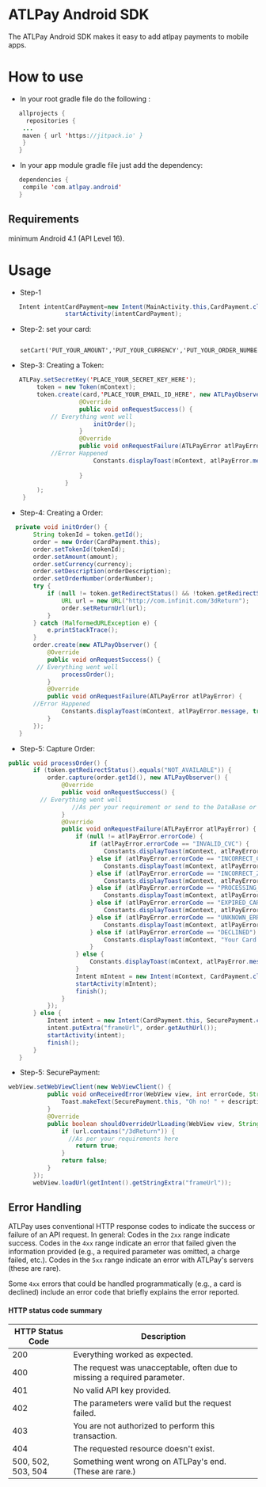 # ATLPay Android SDK

The ATLPay Android SDK makes it easy to add atlpay payments to mobile apps.

# How to use
* In your root gradle file do the following :
```java
   allprojects {
     repositories {
	...
	maven { url 'https://jitpack.io' }
	}
   }
```
* In your app module gradle file just add the dependency:
```java
   dependencies {
    compile 'com.atlpay.android'
   }
```
## Requirements
 minimum Android 4.1 (API Level 16).
# Usage
* Step-1
```java
   Intent intentCardPayment=new Intent(MainActivity.this,CardPayment.class);
                startActivity(intentCardPayment);
```
* Step-2: set your card:

        setCart('PUT_YOUR_AMOUNT','PUT_YOUR_CURRENCY','PUT_YOUR_ORDER_NUMBER','PUT_YOUR_ORDER_DESCRIPTION');
	
	
* Step-3:  Creating a Token:
```java
   ATLPay.setSecretKey('PLACE_YOUR_SECRET_KEY_HERE');
        token = new Token(mContext);
        token.create(card,'PLACE_YOUR_EMAIL_ID_HERE', new ATLPayObserver() {
                    @Override
                    public void onRequestSuccess() {
		    // Everything went well     
                        initOrder();
                    }
                    @Override
                    public void onRequestFailure(ATLPayError atlPayError) {
			//Error Happened
                        Constants.displayToast(mContext, atlPayError.message, true);
                      
                    }
                }
        );	
    }
```
* Step-4:  Creating a Order:
 ```java
   private void initOrder() {
        String tokenId = token.getId();
        order = new Order(CardPayment.this);
        order.setTokenId(tokenId);
        order.setAmount(amount);
        order.setCurrency(currency);
        order.setDescription(orderDescription);
        order.setOrderNumber(orderNumber);
        try {
            if (null != token.getRedirectStatus() && !token.getRedirectStatus().equals("NOT_AVAILABLE")) {
                URL url = new URL("http://com.infinit.com/3dReturn");
                order.setReturnUrl(url);
            }
        } catch (MalformedURLException e) {
            e.printStackTrace();
        }
        order.create(new ATLPayObserver() {
            @Override
            public void onRequestSuccess() {
	     // Everything went well  
                processOrder();
            }
            @Override
            public void onRequestFailure(ATLPayError atlPayError) {
	    //Error Happened
                Constants.displayToast(mContext, atlPayError.message, true);
            }
        });
    }
```

 * Step-5: Capture Order:
 ```java
 public void processOrder() {
        if (token.getRedirectStatus().equals("NOT_AVAILABLE")) {
            order.capture(order.getId(), new ATLPayObserver() {
                @Override
                public void onRequestSuccess() {
		  // Everything went well  
                   //As per your requirement or send to the DataBase or Success page.
                }
                @Override
                public void onRequestFailure(ATLPayError atlPayError) {
                    if (null != atlPayError.errorCode) {
                        if (atlPayError.errorCode == "INVALID_CVC") {
                            Constants.displayToast(mContext, atlPayError.message, true);
                        } else if (atlPayError.errorCode == "INCORRECT_CVC") {
                            Constants.displayToast(mContext, atlPayError.message, true);
                        } else if (atlPayError.errorCode == "INCORRECT_ZIPCODE") {
                            Constants.displayToast(mContext, atlPayError.message, true);
                        } else if (atlPayError.errorCode == "PROCESSING_ERROR") {
                            Constants.displayToast(mContext, atlPayError.message, true);
                        } else if (atlPayError.errorCode == "EXPIRED_CARD") {
                            Constants.displayToast(mContext, atlPayError.message, true);
                        } else if (atlPayError.errorCode == "UNKNOWN_ERROR") {
                            Constants.displayToast(mContext, atlPayError.message, true);
                        } else if (atlPayError.errorCode == "DECLINED") {
                            Constants.displayToast(mContext, "Your Card has been declined. Bank Returned : " + atlPayError.declineCode, true);
                        }
                    } else {
                        Constants.displayToast(mContext, atlPayError.message, true);
                    }
                    Intent mIntent = new Intent(mContext, CardPayment.class);
                    startActivity(mIntent);
                    finish();
                }
            });
        } else {
            Intent intent = new Intent(CardPayment.this, SecurePayment.class);
            intent.putExtra("frameUrl", order.getAuthUrl());
            startActivity(intent);
            finish();
        }
    }
```

* Step-5: SecurePayment:
 ```java
 webView.setWebViewClient(new WebViewClient() {
            public void onReceivedError(WebView view, int errorCode, String description, String failingUrl) {
                Toast.makeText(SecurePayment.this, "Oh no! " + description, Toast.LENGTH_SHORT).show();
            }
            @Override
            public boolean shouldOverrideUrlLoading(WebView view, String url) {
                if (url.contains("/3dReturn")) {
                  //As per your requirements here
                    return true;
                }
                return false;
            }
        });
        webView.loadUrl(getIntent().getStringExtra("frameUrl"));
```


## Error Handling

ATLPay uses conventional HTTP response codes to indicate the success or failure of an API request. In general: Codes in the `2xx` range indicate success. Codes in the `4xx` range indicate an error that failed given the information provided (e.g., a required parameter was omitted, a charge failed, etc.). Codes in the `5xx` range indicate an error with ATLPay's servers (these are rare).

Some `4xx` errors that could be handled programmatically (e.g., a card is declined) include an error code that briefly explains the error reported.

#### HTTP status code summary
HTTP Status Code | Description
--- | ---
200 | Everything worked as expected.
400 | The request was unacceptable, often due to missing a required parameter.
401 | No valid API key provided.
402 | The parameters were valid but the request failed.
403 | You are not authorized to perform this transaction.
404 | The requested resource doesn't exist.
500, 502, 503, 504 | Something went wrong on ATLPay's end. (These are rare.)
